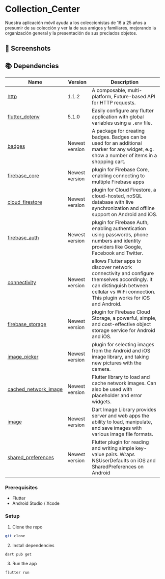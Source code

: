 # Collection_Center

Nuestra aplicación móvil ayuda a los coleccionistas de 16 a 25 años a presumir de su colección y ver la de sus amigos y familiares, mejorando la organización general y la presentación de sus preciados objetos.


## 📸 Screenshots

## 📚 Dependencies

| Name                                                                                  | Version       | Description                                                                                                                                |
| ------------------------------------------------------------------------------------- | ------------- | ------------------------------------------------------------------------------------------------------------------------------------------ |
| [http](https://pub.dev/packages/http)                                                 | 1.1.2         | A composable, multi-platform, Future-based API for HTTP requests. |
|[flutter_dotenv](https://pub.dev/packages?q=flutter_dotenv)| 5.1.0    |Easily configure any flutter application with global variables using a `.env` file.|
|[badges](https://pub.dev/packages/badges)|Newest version|A package for creating badges. Badges can be used for an additional marker for any widget, e.g. show a number of items in a shopping cart.|
|[firebase_core](https://pub.dev/packages/firebase_core)|Newest version| plugin for Firebase Core, enabling connecting to multiple Firebase apps|
|[cloud_firestore](https://pub.dev/packages/cloud_firestore)|Newest version|plugin for Cloud Firestore, a cloud-hosted, noSQL database with live synchronization and offline support on Android and iOS.|
|[firebase_auth](https://pub.dev/packages/firebase_auth)|Newest version|plugin for Firebase Auth, enabling authentication using passwords, phone numbers and identity providers like Google, Facebook and Twitter.|
|[connectivity](https://pub.dev/packages/connectivity)|Newest version| allows Flutter apps to discover network connectivity and configure themselves accordingly. It can distinguish between cellular vs WiFi connection. This plugin works for iOS and Android.|
|[firebase_storage](https://pub.dev/packages/firebase_storage)|Newest version|plugin for Firebase Cloud Storage, a powerful, simple, and cost-effective object storage service for Android and iOS.|
|[image_picker](https://pub.dev/packages/image_picker)|Newest version| plugin for selecting images from the Android and iOS image library, and taking new pictures with the camera.|
|[cached_network_image](https://pub.dev/packages/cached_network_image)|Newest version|Flutter library to load and cache network images. Can also be used with placeholder and error widgets.|
|[image](https://pub.dev/packages?q=image)|Newest version|Dart Image Library provides server and web apps the ability to load, manipulate, and save images with various image file formats.|
|[shared_preferences](https://pub.dev/packages/shared_preferences)| Newest version|Flutter plugin for reading and writing simple key-value pairs. Wraps NSUserDefaults on iOS and SharedPreferences on Android|
### Prerequisites

-   Flutter
-   Android Studio / Xcode

### Setup

1. Clone the repo

```sh
git clone
```

2. Install dependencies

```sh
dart pub get
```

3. Run the app

```sh
flutter run
```
